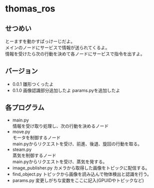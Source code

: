 # thomas_ros

## せつめい
とーますを動かすぱっけーじだよ。  
メインのノードにサービスで情報が送られてくるよ。  
情報を受けたら次の行動を決めて各ノードにサービスで指令を出すよ。

## バージョン
* 0.0.1 
雛形つくったよ
* 0.1.0
画像認識部分追加したよ
params.pyを追加したよ

## 各プログラム
* main.py  
情報を受け取り処理し、次の行動を決めるノード  
* move.py  
モータを制御するノード  
main.pyからリクエストを受け、前進、後退、旋回の行動を取る。  
* steam.py  
蒸気を制御するノード  
main.pyからリクエストを受け、蒸気を発する。  
* image_publisher.py
カメラから取得した画像をトピックに配信する。
* find_object.py
トピックから画像を読み込んで物体検出と認識を行う。
* params.py
変更しがちな変数をここに記入(GPUIDやトピックなど)
